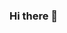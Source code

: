 ### Hi there 👋

<!--
**mauriciomenon/mauriciomenon** is a ✨ _special_ ✨ repository because its `README.md` (this file) appears on your GitHub profile.






![ChatGPT](https://img.shields.io/badge/chatGPT-74aa9c?style=for-the-badge&logo=openai&logoColor=white)
